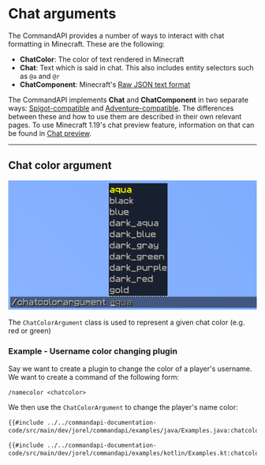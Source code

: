 # Chat arguments

The CommandAPI provides a number of ways to interact with chat formatting in Minecraft. These are the following:

- **ChatColor**: The color of text rendered in Minecraft
- **Chat**: Text which is said in chat. This also includes entity selectors such as `@a` and `@r`
- **ChatComponent**: Minecraft's [Raw JSON text format](https://minecraft.gamepedia.com/Raw_JSON_text_format)

The CommandAPI implements **Chat** and **ChatComponent** in two separate ways: [Spigot-compatible](./spigotchatarguments.md) and [Adventure-compatible](./adventurechatarguments.md). The differences between these and how to use them are described in their own relevant pages. To use Minecraft 1.19's chat preview feature, information on that can be found in [Chat preview](./chatpreview.md).

-----

## Chat color argument

![Chatcolor argument in-game, displaying a list of Minecraft chat colors](./images/arguments/chatcolor.png)

The `ChatColorArgument` class is used to represent a given chat color (e.g. red or green)

<div class="example">

### Example - Username color changing plugin

Say we want to create a plugin to change the color of a player's username. We want to create a command of the following form:

```mccmd
/namecolor <chatcolor>
```

We then use the `ChatColorArgument` to change the player's name color:

<div class="multi-pre">

```java,Java
{{#include ../../commandapi-documentation-code/src/main/dev/jorel/commandapi/examples/java/Examples.java:chatcolorarguments}}
```

```kotlin,Kotlin
{{#include ../../commandapi-documentation-code/src/main/dev/jorel/commandapi/examples/kotlin/Examples.kt:chatcolorarguments}}
```

</div>

</div>
